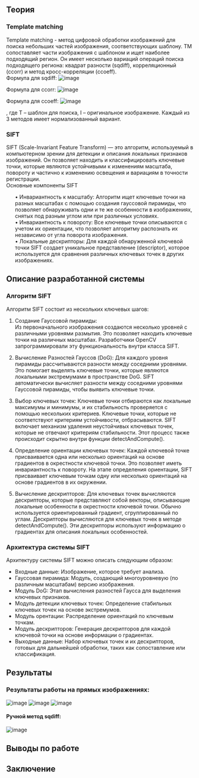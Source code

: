 ## Теория
### Template matching
Template matching - метод цифровой обработки изображений для поиска небольших частей изображения, соответствующих шаблону.
TM сопоставляет части изображения с шаблоном и ищет наиболее подходящий регион. Он имеет несколько вариаций операций поиска подходящего региона: квадрат разности (sqdiff), корреляционный (ccorr) и метод кросс-корреляции (ccoeff).
<br>Формула для sqdiff:
 ![image](https://github.com/user-attachments/assets/2064301c-7230-47dc-8e3a-17201709fda4)

Формула для ccorr:
 ![image](https://github.com/user-attachments/assets/36610db5-115a-445c-9e57-6d43199aa530)

Формула для ccoeff:
  ![image](https://github.com/user-attachments/assets/17aa79ce-f2c3-4f8d-add4-aa0fc8651a13)

, где T – шаблон для поиска, I – оригинальное изображение. Каждый из 3 методов имеет нормализованный вариант.
<br>

### SIFT
SIFT (Scale-Invariant Feature Transform) — это алгоритм, используемый в компьютерном зрении для детекции и описания локальных признаков изображений. Он позволяет находить и классифицировать ключевые точки, которые являются устойчивыми к изменениям масштаба, повороту и частично к изменению освещения и вариациям в точности регистрации.
<br>
Основные компоненты SIFT
<ol>•	Инвариантность к масштабу: Алгоритм ищет ключевые точки на разных масштабах с помощью создания гауссовой пирамиды, что позволяет обнаруживать одни и те же особенности в изображениях, снятых под разным углом или при различных условиях.
<br>•	Инвариантность к повороту: Все ключевые точки описываются с учетом их ориентации, что позволяет алгоритму распознать их независимо от угла поворота изображения.
<br>•	Локальные дескрипторы: Для каждой обнаруженной ключевой точки SIFT создает уникальное представление (descriptor), которое используется для сравнения различных ключевых точек в других изображениях.</ol>

## Описание разработанной системы
### Алгоритм SIFT

Алгоритм SIFT состоит из нескольких ключевых шагов:

1. Создание Гауссовой пирамиды:  
   Из первоначального изображения создаются несколько уровней с различными уровнями размытия. Это позволяет находить ключевые точки на различных масштабах. Разработчики OpenCV запрограммировали эту функциональность внутри класса SIFT.
   
2. Вычисление Разностей Гауссов (DoG):
   Для каждого уровня пирамиды рассчитываются разности между соседними уровнями. Это помогает выделять ключевые точки, которые являются локальными экстремумами в пространстве DoG. SIFT автоматически вычисляет разности между соседними уровнями Гауссовой пирамиды, чтобы выявить ключевые точки.

3. Выбор ключевых точек:
   Ключевые точки отбираются как локальные максимумы и минимумы, и их стабильность проверяется с помощью нескольких критериев. Ключевые точки, которые не соответствуют критериям устойчивости, отбрасываются. SIFT включает механизм удаления неустойчивых ключевых точек, которые не отвечают критериям стабильности. Этот процесс также происходит скрытно внутри функции detectAndCompute().

4. Определение ориентации ключевых точек:
   Каждой ключевой точке присваивается одна или несколько ориентаций на основе градиентов в окрестности ключевой точки. Это позволяет иметь инвариантность к повороту. На этапе определения ориентации, SIFT присваивает ключевым точкам одну или несколько ориентаций на основе градиентов в их окружении.

5. Вычисление дескрипторов:
   Для ключевых точек вычисляются дескрипторы, которые представляют собой векторы, описывающие локальные особенности в окрестности ключевой точки. Обычно используется ориентированный градиент, сгруппированный по углам. Дескрипторы вычисляются для ключевых точек в методе detectAndCompute(). Эти дескрипторы используют информацию о градиентах для описания локальных особенностей.

### Архитектура системы SIFT

Архитектуру системы SIFT можно описать следующим образом:

- Входные данные: Изображение, которое требует анализа.
- Гауссовая пирамида: Модуль, создающий многоуровневую (по различным масштабам) версию изображения.
- Модуль DoG: Этап вычисления разностей Гаусса для выделения ключевых признаков.
- Модуль детекции ключевых точек: Определение стабильных ключевых точек на основе экстремумов.
- Модуль орентации: Распределение ориентаций по ключевым точкам.
- Модуль дескрипторов: Генерация дескрипторов для каждой ключевой точки на основе информации о градиентах.
- Выходные данные: Набор ключевых точек и их дескрипторов, готовых для дальнейшей обработки, таких как сопоставление или классификация.

## Результаты
### Результаты работы на прямых изображениях:
![image](https://github.com/user-attachments/assets/029e1f6a-2b98-4035-b6cc-8fb3de090669)
![image](https://github.com/user-attachments/assets/66ec4aa2-3d3f-4520-b80c-932417025170)
![image](https://github.com/user-attachments/assets/899e7120-885b-40ea-b006-8b80e2a7870d)

#### Ручной метод sqdiff:
![image](https://github.com/user-attachments/assets/95a310dc-d81a-4094-986b-6973454e20df)


## Выводы по работе

## Заключение
